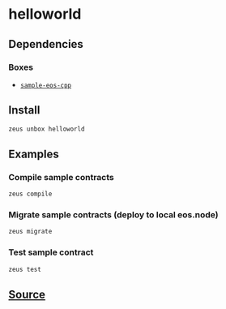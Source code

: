 
helloworld
====================







## Dependencies
### Boxes
* [`sample-eos-cpp`](sample-eos-cpp.md)




## Install
```bash
zeus unbox helloworld
```
## Examples
### Compile sample contracts
```bash
zeus compile
```
### Migrate sample contracts (deploy to local eos.node)
```bash
zeus migrate
```
### Test sample contract
```bash
zeus test
```











## [Source](https://github.com/liquidapps-io/zeus-sdk/tree/master/boxes/groups/metaboxes/helloworld)